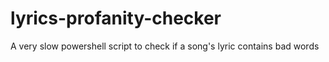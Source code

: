 # lyrics-profanity-checker
A very slow powershell script to check if a song's lyric contains bad words
